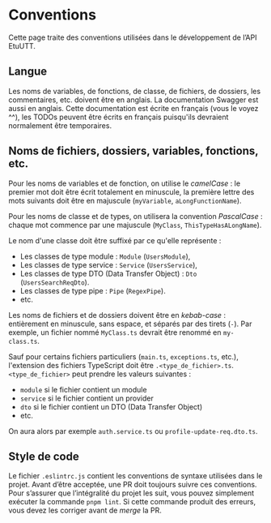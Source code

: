 # Conventions

Cette page traite des conventions utilisées dans le développement de l’API EtuUTT.

## Langue

Les noms de variables, de fonctions, de classe, de fichiers, de dossiers, les commentaires, etc. doivent être en
anglais. La documentation Swagger est aussi en anglais. Cette documentation est écrite en français (vous le voyez ^^),
les TODOs peuvent être écrits en français puisqu'ils devraient normalement être temporaires.

## Noms de fichiers, dossiers, variables, fonctions, etc.

Pour les noms de variables et de fonction, on utilise le _camelCase_ : le premier mot doit être écrit totalement en
minuscule, la première lettre des mots suivants doit être en majuscule (`myVariable`, `aLongFunctionName`).

Pour les noms de classe et de types, on utilisera la convention _PascalCase_ : chaque mot commence par une majuscule
(`MyClass`, `ThisTypeHasALongName`).

Le nom d'une classe doit être suffixé par ce qu'elle représente :

- Les classes de type module : `Module` (`UsersModule`),
- Les classes de type service : `Service` (`UsersService`),
- Les classes de type DTO (Data Transfer Object) : `Dto` (`UsersSearchReqDto`).
- Les classes de type pipe : `Pipe` (`RegexPipe`).
- etc.

Les noms de fichiers et de dossiers doivent être en _kebab-case_ : entièrement en minuscule, sans espace, et séparés par
des tirets (`-`). Par exemple, un fichier nommé `MyClass.ts` devrait être renommé en `my-class.ts`.

Sauf pour certains fichiers particuliers (`main.ts`, `exceptions.ts`, etc.), l'extension des fichiers TypeScript doit
être `.<type_de_fichier>.ts`. `<type_de_fichier>` peut prendre les valeurs suivantes :

- `module` si le fichier contient un module
- `service` si le fichier contient un provider
- `dto` si le fichier contient un DTO (Data Transfer Object)
- etc.

On aura alors par exemple `auth.service.ts` ou `profile-update-req.dto.ts`.

## Style de code

Le fichier `.eslintrc.js` contient les conventions de syntaxe utilisées dans le projet. Avant d’être acceptée, une PR
doit toujours suivre ces conventions. Pour s’assurer que l’intégralité du projet les suit, vous pouvez simplement
exécuter la commande `pnpm lint`. Si cette commande produit des erreurs, vous devez les corriger avant de _merge_ la PR.
